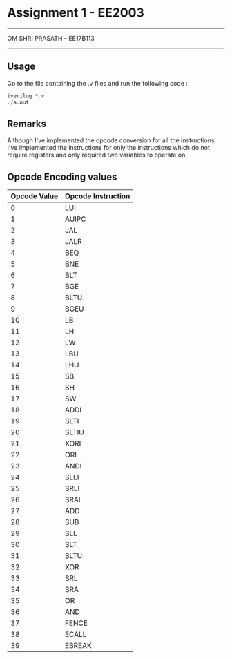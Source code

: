 # Assignment 1 - EE2003

---

OM SHRI PRASATH - EE17B113

---

## Usage

Go to the file containing the .v files and run the following code :

```verilog
iverilog *.v
./a.out
```

## Remarks

Although I've implemented the opcode conversion for all the instructions, I've implemented the instructions for only the instructions which do not require registers and only required two variables to operate on.

## Opcode Encoding values

| Opcode Value | Opcode Instruction |
| ------------ | ------------------ |
| 0            | LUI                |
| 1            | AUIPC              |
| 2            | JAL                |
| 3            | JALR               |
| 4            | BEQ                |
| 5            | BNE                |
| 6            | BLT                |
| 7            | BGE                |
| 8            | BLTU               |
| 9            | BGEU               |
| 10           | LB                 |
| 11           | LH                 |
| 12           | LW                 |
| 13           | LBU                |
| 14           | LHU                |
| 15           | SB                 |
| 16           | SH                 |
| 17           | SW                 |
| 18           | ADDI               |
| 19           | SLTI               |
| 20           | SLTIU              |
| 21           | XORI               |
| 22           | ORI                |
| 23           | ANDI               |
| 24           | SLLI               |
| 25           | SRLI               |
| 26           | SRAI               |
| 27           | ADD                |
| 28           | SUB                |
| 29           | SLL                |
| 30           | SLT                |
| 31           | SLTU               |
| 32           | XOR                |
| 33           | SRL                |
| 34           | SRA                |
| 35           | OR                 |
| 36           | AND                |
| 37           | FENCE              |
| 38           | ECALL              |
| 39           | EBREAK             |
